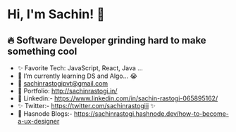 # Hi, I'm Sachin! 👋
## 🔥 Software Developer grinding hard to make something cool
* ✨ Favorite Tech: JavaScript, React, Java ...
* 📓 I’m currently learning DS and Algo... 😭
* 📧 sachinrastogipvt@gmail.com
* 🎨 Portfolio: http://sachinrastogi.in/
* 💼 Linkedin:- https://www.linkedin.com/in/sachin-rastogi-065895162/
* ✨ Twitter:- https://twitter.com/sachinrastogiii ✨
* 🧑‍ Hasnode Blogs:- https://sachinrastogi.hashnode.dev/how-to-become-a-ux-designer 


                                  
